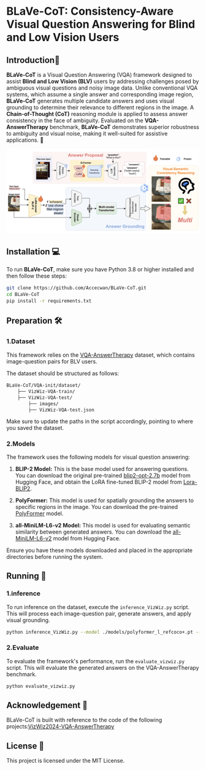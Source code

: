 # BLaVe-CoT: Consistency-Aware Visual Question Answering for Blind and Low Vision Users

## Introduction🚀

**BLaVe-CoT** is a Visual Question Answering (VQA) framework designed to assist **Blind and Low Vision (BLV)** users by addressing challenges posed by ambiguous visual questions and noisy image data. Unlike conventional VQA systems, which assume a single answer and corresponding image region, **BLaVe-CoT** generates multiple candidate answers and uses visual grounding to determine their relevance to different regions in the image. A **Chain-of-Thought (CoT)** reasoning module is applied to assess answer consistency in the face of ambiguity. Evaluated on the **VQA-AnswerTherapy** benchmark, **BLaVe-CoT** demonstrates superior robustness to ambiguity and visual noise, making it well-suited for assistive applications. 🌟

![overview](./figures/main.png)

## Installation 💻

To run **BLaVe-CoT**, make sure you have Python 3.8 or higher installed and then follow these steps:

```bash
git clone https://github.com/Accecwan/BLaVe-CoT.git
cd BLaVe-CoT
pip install -r requirements.txt
```

## Preparation 🛠️

### 1.Dataset
This framework relies on the [VQA-AnswerTherapy](https://vizwiz.org/tasks-and-datasets/vqa-answer-therapy/) dataset, which contains image-question pairs for BLV users. 

The dataset should be structured as follows:
```pgsql
BLaVe-CoT/VQA-init/dataset/
    ├── VizWiz-VQA-train/   
    ├── VizWiz-VQA-test/
        ├── images/
        ├── VizWiz-VQA-test.json
```
Make sure to update the paths in the script accordingly, pointing to where you saved the dataset.

### 2.Models
The framework uses the following models for visual question answering:

1. **BLIP-2 Model:** This is the base model used for answering questions. You can download the original pre-trained [blip2-opt-2.7b](https://huggingface.co/Salesforce/blip2-opt-2.7b) model from Hugging Face, and obtain the LoRA fine-tuned BLIP-2 model from [Lora-BLIP2](https://pan.baidu.com/s/1iSaezH5KvSq91BLcCD212w?pwd=uhvc).

2. **PolyFormer:** This model is used for spatially grounding the answers to specific regions in the image. You can download the pre-trained [PolyFormer](https://drive.google.com/file/d/1lUCv7dUPctEz4vEpPr7aI8A8ZmfYCB8y/view) model.

3. **all-MiniLM-L6-v2 Model:** This model is used for evaluating semantic similarity between generated answers. You can download the [all-MiniLM-L6-v2](https://huggingface.co/sentence-transformers/all-MiniLM-L6-v2) model from Hugging Face.

Ensure you have these models downloaded and placed in the appropriate directories before running the system.

## Running 🚀

### 1.inference
To run inference on the dataset, execute the `inference_VizWiz.py` script. This will process each image-question pair, generate answers, and apply visual grounding.

```bash
python inference_VizWiz.py --model ./models/polyformer_l_refcoco+.pt --output ./output
```

### 2.Evaluate
To evaluate the framework's performance, run the `evaluate_vizwiz.py` script. This will evaluate the generated answers on the VQA-AnswerTherapy benchmark.
```bash
python evaluate_vizwiz.py
```

## Acknowledgement 🙏
BLaVe-CoT is built with reference to the code of the following projects:[VizWiz2024-VQA-AnswerTherapy](https://github.com/daitranskku/VizWiz2024-VQA-AnswerTherapy/tree/main)

## License 📝
This project is licensed under the MIT License.
